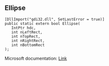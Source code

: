## Ellipse

```
[DllImport("gdi32.dll", SetLastError = true)]
public static extern bool Ellipse(
   IntPtr hdc,
   int nLeftRect,
   int nTopRect,
   int nRightRect,
   int nBottomRect
);
```

Microsoft documentation: [Link](https://docs.microsoft.com/en-us/windows/win32/api/wingdi/nf-wingdi-ellipse)
